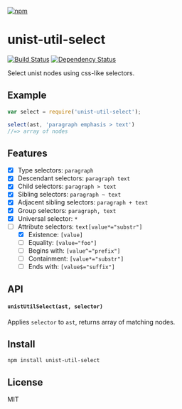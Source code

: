 [![npm](https://nodei.co/npm/unist-util-select.png)](https://npmjs.com/package/unist-util-select)

# unist-util-select

[![Build Status][travis-badge]][travis] [![Dependency Status][david-badge]][david]

Select unist nodes using css-like selectors.

[travis]: https://travis-ci.org/eush77/unist-util-select
[travis-badge]: https://travis-ci.org/eush77/unist-util-select.svg?branch=master
[david]: https://david-dm.org/eush77/unist-util-select
[david-badge]: https://david-dm.org/eush77/unist-util-select.png

## Example

```js
var select = require('unist-util-select');

select(ast, 'paragraph emphasis > text')
//=> array of nodes
```

## Features

- [x] Type selectors: `paragraph`
- [x] Descendant selectors: `paragraph text`
- [x] Child selectors: `paragraph > text`
- [x] Sibling selectors: `paragraph ~ text`
- [x] Adjacent sibling selectors: `paragraph + text`
- [x] Group selectors: `paragraph, text`
- [x] Universal selector: `*`
- [ ] Attribute selectors: `text[value*="substr"]`
  - [x] Existence: `[value]`
  - [ ] Equality: `[value="foo"]`
  - [ ] Begins with: `[value^="prefix"]`
  - [ ] Containment: `[value*="substr"]`
  - [ ] Ends with: `[value$="suffix"]`

## API

#### `unistUtilSelect(ast, selector)`

Applies `selector` to `ast`, returns array of matching nodes.

## Install

```
npm install unist-util-select
```

## License

MIT
